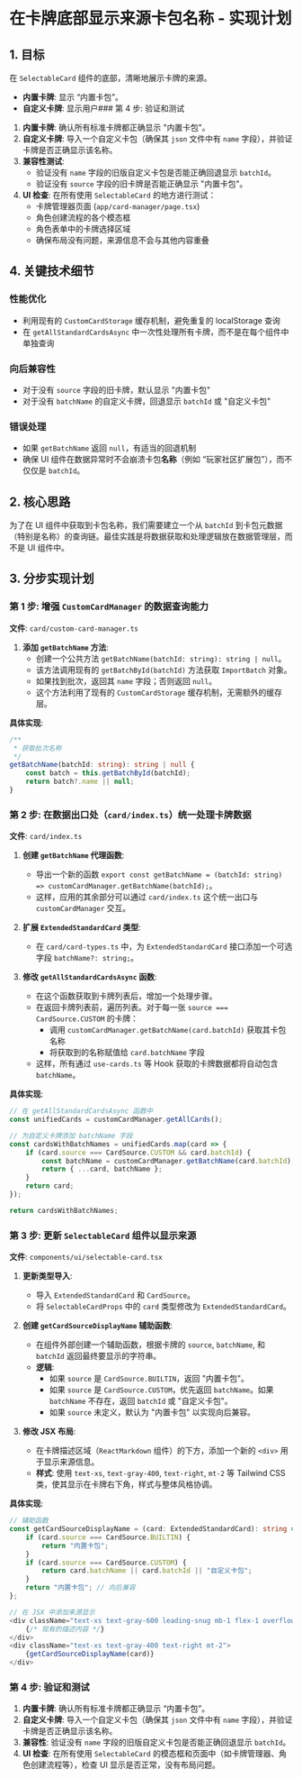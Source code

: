 # 在卡牌底部显示来源卡包名称 - 实现计划

## 1. 目标

在 `SelectableCard` 组件的底部，清晰地展示卡牌的来源。
- **内置卡牌**: 显示 “内置卡包”。
- **自定义卡牌**: 显示用户### 第 4 步: 验证和测试

1.  **内置卡牌**: 确认所有标准卡牌都正确显示 "内置卡包"。
2.  **自定义卡牌**: 导入一个自定义卡包（确保其 `json` 文件中有 `name` 字段），并验证卡牌是否正确显示该名称。
3.  **兼容性测试**: 
    - 验证没有 `name` 字段的旧版自定义卡包是否能正确回退显示 `batchId`。
    - 验证没有 `source` 字段的旧卡牌是否能正确显示 "内置卡包"。
4.  **UI 检查**: 在所有使用 `SelectableCard` 的地方进行测试：
    - 卡牌管理器页面 (`app/card-manager/page.tsx`)
    - 角色创建流程的各个模态框
    - 角色表单中的卡牌选择区域
    - 确保布局没有问题，来源信息不会与其他内容重叠

## 4. 关键技术细节

### 性能优化
- 利用现有的 `CustomCardStorage` 缓存机制，避免重复的 localStorage 查询
- 在 `getAllStandardCardsAsync` 中一次性处理所有卡牌，而不是在每个组件中单独查询

### 向后兼容性
- 对于没有 `source` 字段的旧卡牌，默认显示 "内置卡包"
- 对于没有 `batchName` 的自定义卡牌，回退显示 `batchId` 或 "自定义卡包"

### 错误处理
- 如果 `getBatchName` 返回 `null`，有适当的回退机制
- 确保 UI 组件在数据异常时不会崩溃卡包**名称**（例如 “玩家社区扩展包”），而不仅仅是 `batchId`。

## 2. 核心思路

为了在 UI 组件中获取到卡包名称，我们需要建立一个从 `batchId` 到卡包元数据（特别是名称）的查询链。最佳实践是将数据获取和处理逻辑放在数据管理层，而不是 UI 组件中。

## 3. 分步实现计划

### 第 1 步: 增强 `CustomCardManager` 的数据查询能力

**文件**: `card/custom-card-manager.ts`

1.  **添加 `getBatchName` 方法**:
    - 创建一个公共方法 `getBatchName(batchId: string): string | null`。
    - 该方法调用现有的 `getBatchById(batchId)` 方法获取 `ImportBatch` 对象。
    - 如果找到批次，返回其 `name` 字段；否则返回 `null`。
    - 这个方法利用了现有的 `CustomCardStorage` 缓存机制，无需额外的缓存层。

**具体实现**:
```typescript
/**
 * 获取批次名称
 */
getBatchName(batchId: string): string | null {
    const batch = this.getBatchById(batchId);
    return batch?.name || null;
}
```

### 第 2 步: 在数据出口处（`card/index.ts`）统一处理卡牌数据

**文件**: `card/index.ts`

1.  **创建 `getBatchName` 代理函数**:
    - 导出一个新的函数 `export const getBatchName = (batchId: string) => customCardManager.getBatchName(batchId);`。
    - 这样，应用的其余部分可以通过 `card/index.ts` 这个统一出口与 `customCardManager` 交互。

2.  **扩展 `ExtendedStandardCard` 类型**:
    - 在 `card/card-types.ts` 中，为 `ExtendedStandardCard` 接口添加一个可选字段 `batchName?: string;`。

3.  **修改 `getAllStandardCardsAsync` 函数**:
    - 在这个函数获取到卡牌列表后，增加一个处理步骤。
    - 在返回卡牌列表前，遍历列表。对于每一张 `source === CardSource.CUSTOM` 的卡牌：
      - 调用 `customCardManager.getBatchName(card.batchId)` 获取其卡包名称
      - 将获取到的名称赋值给 `card.batchName` 字段
    - 这样，所有通过 `use-cards.ts` 等 Hook 获取的卡牌数据都将自动包含 `batchName`。

**具体实现**:
```typescript
// 在 getAllStandardCardsAsync 函数中
const unifiedCards = customCardManager.getAllCards();

// 为自定义卡牌添加 batchName 字段
const cardsWithBatchNames = unifiedCards.map(card => {
    if (card.source === CardSource.CUSTOM && card.batchId) {
        const batchName = customCardManager.getBatchName(card.batchId);
        return { ...card, batchName };
    }
    return card;
});

return cardsWithBatchNames;
```

### 第 3 步: 更新 `SelectableCard` 组件以显示来源

**文件**: `components/ui/selectable-card.tsx`

1.  **更新类型导入**:
    - 导入 `ExtendedStandardCard` 和 `CardSource`。
    - 将 `SelectableCardProps` 中的 `card` 类型修改为 `ExtendedStandardCard`。

2.  **创建 `getCardSourceDisplayName` 辅助函数**:
    - 在组件外部创建一个辅助函数，根据卡牌的 `source`, `batchName`, 和 `batchId` 返回最终要显示的字符串。
    - **逻辑**:
      - 如果 `source` 是 `CardSource.BUILTIN`，返回 "内置卡包"。
      - 如果 `source` 是 `CardSource.CUSTOM`，优先返回 `batchName`。如果 `batchName` 不存在，返回 `batchId` 或 "自定义卡包"。
      - 如果 `source` 未定义，默认为 "内置卡包" 以实现向后兼容。

3.  **修改 JSX 布局**:
    - 在卡牌描述区域（`ReactMarkdown` 组件）的下方，添加一个新的 `<div>` 用于显示来源信息。
    - **样式**: 使用 `text-xs`, `text-gray-400`, `text-right`, `mt-2` 等 Tailwind CSS 类，使其显示在卡牌右下角，样式与整体风格协调。

**具体实现**:
```typescript
// 辅助函数
const getCardSourceDisplayName = (card: ExtendedStandardCard): string => {
    if (card.source === CardSource.BUILTIN) {
        return "内置卡包";
    }
    if (card.source === CardSource.CUSTOM) {
        return card.batchName || card.batchId || "自定义卡包";
    }
    return "内置卡包"; // 向后兼容
};

// 在 JSX 中添加来源显示
<div className="text-xs text-gray-600 leading-snug mb-1 flex-1 overflow-hidden">
    {/* 现有的描述内容 */}
</div>
<div className="text-xs text-gray-400 text-right mt-2">
    {getCardSourceDisplayName(card)}
</div>
```

### 第 4 步: 验证和测试

1.  **内置卡牌**: 确认所有标准卡牌都正确显示 “内置卡包”。
2.  **自定义卡牌**: 导入一个自定义卡包（确保其 `json` 文件中有 `name` 字段），并验证卡牌是否正确显示该名称。
3.  **兼容性**: 验证没有 `name` 字段的旧版自定义卡包是否能正确回退显示 `batchId`。
4.  **UI 检查**: 在所有使用 `SelectableCard` 的模态框和页面中（如卡牌管理器、角色创建流程等），检查 UI 显示是否正常，没有布局问题。
